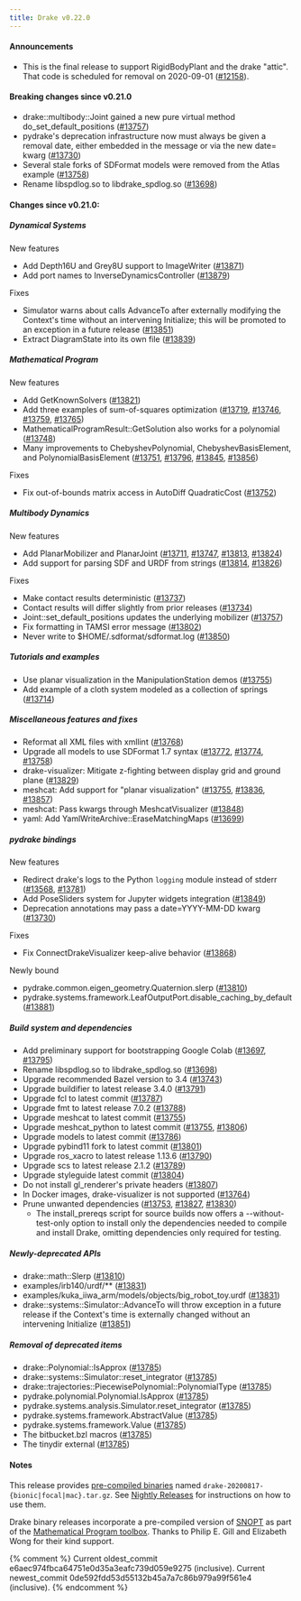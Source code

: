 ```yaml
---
title: Drake v0.22.0
---
```


#### Announcements


* This is the final release to support RigidBodyPlant and the drake "attic".
  That code is scheduled for removal on 2020-09-01 ([#12158][_#12158]).

#### Breaking changes since v0.21.0

* drake::multibody::Joint gained a new pure virtual method do_set_default_positions ([#13757][_#13757])
* pydrake's deprecation infrastructure now must always be given a removal date, either embedded in the message or via the new date= kwarg ([#13730][_#13730])
* Several stale forks of SDFormat models were removed from the Atlas example ([#13758][_#13758])
* Rename libspdlog.so to libdrake_spdlog.so ([#13698][_#13698])

#### Changes since v0.21.0:

##### Dynamical Systems

New features

* Add Depth16U and Grey8U support to ImageWriter ([#13871][_#13871])
* Add port names to InverseDynamicsController ([#13879][_#13879])

Fixes

* Simulator warns about calls AdvanceTo after externally modifying the Context's time without an intervening Initialize; this will be promoted to an exception in a future release ([#13851][_#13851])
* Extract DiagramState into its own file ([#13839][_#13839])

##### Mathematical Program

New features

* Add GetKnownSolvers ([#13821][_#13821])
* Add three examples of sum-of-squares optimization ([#13719][_#13719], [#13746][_#13746], [#13759][_#13759], [#13765][_#13765])
* MathematicalProgramResult::GetSolution also works for a polynomial ([#13748][_#13748])
* Many improvements to ChebyshevPolynomial, ChebyshevBasisElement, and PolynomialBasisElement ([#13751][_#13751], [#13796][_#13796], [#13845][_#13845], [#13856][_#13856])

Fixes

* Fix out-of-bounds matrix access in AutoDiff QuadraticCost ([#13752][_#13752])

##### Multibody Dynamics

New features

* Add PlanarMobilizer and PlanarJoint ([#13711][_#13711], [#13747][_#13747], [#13813][_#13813], [#13824][_#13824])
* Add support for parsing SDF and URDF from strings ([#13814][_#13814], [#13826][_#13826])

Fixes

* Make contact results deterministic ([#13737][_#13737])
* Contact results will differ slightly from prior releases ([#13734][_#13734])
* Joint::set_default_positions updates the underlying mobilizer ([#13757][_#13757])
* Fix formatting in TAMSI error message ([#13802][_#13802])
* Never write to $HOME/.sdformat/sdformat.log ([#13850][_#13850])

##### Tutorials and examples


* Use planar visualization in the ManipulationStation demos ([#13755][_#13755])
* Add example of a cloth system modeled as a collection of springs ([#13714][_#13714])

##### Miscellaneous features and fixes


* Reformat all XML files with xmllint ([#13768][_#13768])
* Upgrade all models to use SDFormat 1.7 syntax ([#13772][_#13772], [#13774][_#13774], [#13758][_#13758])
* drake-visualizer: Mitigate z-fighting between display grid and ground plane ([#13829][_#13829])
* meshcat: Add support for "planar visualization" ([#13755][_#13755], [#13836][_#13836], [#13857][_#13857])
* meshcat: Pass kwargs through MeshcatVisualizer ([#13848][_#13848])
* yaml: Add YamlWriteArchive::EraseMatchingMaps ([#13699][_#13699])

##### pydrake bindings

New features

* Redirect drake's logs to the Python ``logging`` module instead of stderr ([#13568][_#13568], [#13781][_#13781])
* Add PoseSliders system for Jupyter widgets integration ([#13849][_#13849])
* Deprecation annotations may pass a date=YYYY-MM-DD kwarg ([#13730][_#13730])

Fixes

* Fix ConnectDrakeVisualizer keep-alive behavior ([#13868][_#13868])

Newly bound

* pydrake.common.eigen_geometry.Quaternion.slerp ([#13810][_#13810])
* pydrake.systems.framework.LeafOutputPort.disable_caching_by_default ([#13881][_#13881])

##### Build system and dependencies


* Add preliminary support for bootstrapping Google Colab ([#13697][_#13697], [#13795][_#13795])
* Rename libspdlog.so to libdrake_spdlog.so ([#13698][_#13698])
* Upgrade recommended Bazel version to 3.4 ([#13743][_#13743])
* Upgrade buildifier to latest release 3.4.0 ([#13791][_#13791])
* Upgrade fcl to latest commit ([#13787][_#13787])
* Upgrade fmt to latest release 7.0.2 ([#13788][_#13788])
* Upgrade meshcat to latest commit ([#13755][_#13755])
* Upgrade meshcat_python to latest commit ([#13755][_#13755], [#13806][_#13806])
* Upgrade models to latest commit ([#13786][_#13786])
* Upgrade pybind11 fork to latest commit ([#13801][_#13801])
* Upgrade ros_xacro to latest release 1.13.6 ([#13790][_#13790])
* Upgrade scs to latest release 2.1.2 ([#13789][_#13789])
* Upgrade styleguide latest commit ([#13804][_#13804])
* Do not install gl_renderer's private headers ([#13807][_#13807])
* In Docker images, drake-visualizer is not supported ([#13764][_#13764])
* Prune unwanted dependencies ([#13753][_#13753], [#13827][_#13827], [#13830][_#13830])
  * The install_prereqs script for source builds now offers a --without-test-only option to install only the dependencies needed to compile and install Drake, omitting dependencies only required for testing.

##### Newly-deprecated APIs

* drake::math::Slerp ([#13810][_#13810])
* examples/irb140/urdf/** ([#13831][_#13831])
* examples/kuka_iiwa_arm/models/objects/big_robot_toy.urdf ([#13831][_#13831])
* drake::systems::Simulator::AdvanceTo will throw exception in a future release if the Context's time is externally changed without an intervening Initialize ([#13851][_#13851])

##### Removal of deprecated items

* drake::Polynomial::IsApprox ([#13785][_#13785])
* drake::systems::Simulator::reset_integrator ([#13785][_#13785])
* drake::trajectories::PiecewisePolynomial<T>::PolynomialType ([#13785][_#13785])
* pydrake.polynomial.Polynomial.IsApprox ([#13785][_#13785])
* pydrake.systems.analysis.Simulator.reset_integrator ([#13785][_#13785])
* pydrake.systems.framework.AbstractValue ([#13785][_#13785])
* pydrake.systems.framework.Value ([#13785][_#13785])
* The bitbucket.bzl macros ([#13785][_#13785])
* The tinydir external ([#13785][_#13785])

#### Notes

This release provides
[pre-compiled binaries](https://github.com/RobotLocomotion/drake/releases/tag/v0.22.0)
named ``drake-20200817-{bionic|focal|mac}.tar.gz``. See
[Nightly Releases](/from_binary.html#nightly-releases) for instructions on how to use them.

Drake binary releases incorporate a pre-compiled version of
[SNOPT](https://ccom.ucsd.edu/~optimizers/solvers/snopt/) as part of the
[Mathematical Program toolbox](https://drake.mit.edu/doxygen_cxx/group__solvers.html).
Thanks to Philip E. Gill and Elizabeth Wong for their kind support.

[_#12158]: https://github.com/RobotLocomotion/drake/pull/12158
[_#13568]: https://github.com/RobotLocomotion/drake/pull/13568
[_#13697]: https://github.com/RobotLocomotion/drake/pull/13697
[_#13698]: https://github.com/RobotLocomotion/drake/pull/13698
[_#13699]: https://github.com/RobotLocomotion/drake/pull/13699
[_#13711]: https://github.com/RobotLocomotion/drake/pull/13711
[_#13714]: https://github.com/RobotLocomotion/drake/pull/13714
[_#13719]: https://github.com/RobotLocomotion/drake/pull/13719
[_#13730]: https://github.com/RobotLocomotion/drake/pull/13730
[_#13734]: https://github.com/RobotLocomotion/drake/pull/13734
[_#13737]: https://github.com/RobotLocomotion/drake/pull/13737
[_#13743]: https://github.com/RobotLocomotion/drake/pull/13743
[_#13746]: https://github.com/RobotLocomotion/drake/pull/13746
[_#13747]: https://github.com/RobotLocomotion/drake/pull/13747
[_#13748]: https://github.com/RobotLocomotion/drake/pull/13748
[_#13751]: https://github.com/RobotLocomotion/drake/pull/13751
[_#13752]: https://github.com/RobotLocomotion/drake/pull/13752
[_#13753]: https://github.com/RobotLocomotion/drake/pull/13753
[_#13755]: https://github.com/RobotLocomotion/drake/pull/13755
[_#13757]: https://github.com/RobotLocomotion/drake/pull/13757
[_#13758]: https://github.com/RobotLocomotion/drake/pull/13758
[_#13759]: https://github.com/RobotLocomotion/drake/pull/13759
[_#13764]: https://github.com/RobotLocomotion/drake/pull/13764
[_#13765]: https://github.com/RobotLocomotion/drake/pull/13765
[_#13768]: https://github.com/RobotLocomotion/drake/pull/13768
[_#13772]: https://github.com/RobotLocomotion/drake/pull/13772
[_#13774]: https://github.com/RobotLocomotion/drake/pull/13774
[_#13781]: https://github.com/RobotLocomotion/drake/pull/13781
[_#13785]: https://github.com/RobotLocomotion/drake/pull/13785
[_#13786]: https://github.com/RobotLocomotion/drake/pull/13786
[_#13787]: https://github.com/RobotLocomotion/drake/pull/13787
[_#13788]: https://github.com/RobotLocomotion/drake/pull/13788
[_#13789]: https://github.com/RobotLocomotion/drake/pull/13789
[_#13790]: https://github.com/RobotLocomotion/drake/pull/13790
[_#13791]: https://github.com/RobotLocomotion/drake/pull/13791
[_#13795]: https://github.com/RobotLocomotion/drake/pull/13795
[_#13796]: https://github.com/RobotLocomotion/drake/pull/13796
[_#13801]: https://github.com/RobotLocomotion/drake/pull/13801
[_#13802]: https://github.com/RobotLocomotion/drake/pull/13802
[_#13804]: https://github.com/RobotLocomotion/drake/pull/13804
[_#13806]: https://github.com/RobotLocomotion/drake/pull/13806
[_#13807]: https://github.com/RobotLocomotion/drake/pull/13807
[_#13810]: https://github.com/RobotLocomotion/drake/pull/13810
[_#13813]: https://github.com/RobotLocomotion/drake/pull/13813
[_#13814]: https://github.com/RobotLocomotion/drake/pull/13814
[_#13821]: https://github.com/RobotLocomotion/drake/pull/13821
[_#13824]: https://github.com/RobotLocomotion/drake/pull/13824
[_#13826]: https://github.com/RobotLocomotion/drake/pull/13826
[_#13827]: https://github.com/RobotLocomotion/drake/pull/13827
[_#13829]: https://github.com/RobotLocomotion/drake/pull/13829
[_#13830]: https://github.com/RobotLocomotion/drake/pull/13830
[_#13831]: https://github.com/RobotLocomotion/drake/pull/13831
[_#13836]: https://github.com/RobotLocomotion/drake/pull/13836
[_#13839]: https://github.com/RobotLocomotion/drake/pull/13839
[_#13845]: https://github.com/RobotLocomotion/drake/pull/13845
[_#13848]: https://github.com/RobotLocomotion/drake/pull/13848
[_#13849]: https://github.com/RobotLocomotion/drake/pull/13849
[_#13850]: https://github.com/RobotLocomotion/drake/pull/13850
[_#13851]: https://github.com/RobotLocomotion/drake/pull/13851
[_#13856]: https://github.com/RobotLocomotion/drake/pull/13856
[_#13857]: https://github.com/RobotLocomotion/drake/pull/13857
[_#13868]: https://github.com/RobotLocomotion/drake/pull/13868
[_#13871]: https://github.com/RobotLocomotion/drake/pull/13871
[_#13879]: https://github.com/RobotLocomotion/drake/pull/13879
[_#13881]: https://github.com/RobotLocomotion/drake/pull/13881

{% comment %}
Current oldest_commit e6aec974fbca64751e0d35a3eafc739d059e9275 (inclusive).
Current newest_commit 0de592fdd53d55132b45a7a7c86b979a99f561e4 (inclusive).
{% endcomment %}
